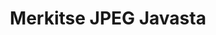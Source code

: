 ---
############################# Static ############################
layout: "auto-gen-annotation"

############################# Head ############################
head_title: "Java JPEG Annotation API Annotate in C#"
head_description: "Java-sovellusliittymä suosittujen huomautustyyppien luomiseen ja merkitsemiseen JPEG-tiedostoista, kuvista, piirustuksista ja asiakirjatiedostomuodoista."

############################# Header ############################
title: "Merkitse JPEG Javasta"
description: ""
bg_image: "https://cms.admin.containerize.com/templates/aspose/App_Themes/V3/images/bg/header1.png"
bg_overlay: false
button:
    enable: true
    icon: "fas fa-arrow-down"
    label: "Lataa ilmainen kokeiluversio"
    link: "https://downloads.groupdocs.com/annotation/java"

############################# About ############################
about:
    enable: true
    title: "Tietoja GroupDocs.Annotation for Java API:sta"
    content: |
        GroupDocs.Annotation for Java API on kirjasto, jonka avulla voit lisätä huomautuksia PDF-, Word- ja muihin asiakirjoihin Macissa, Windowsissa tai Ubuntussa. [GroupDocs.Annotation for Java](/annotation/java) on natiivi Java-sovellusliittymä merkintöjen hallintaan, ja siinä on kattava tuki merkintöjen luomiseen, lisäämiseen, muokkaamiseen, poistamiseen, poimimiseen ja vientiin kuvista ja useista muista asiakirjoista. Täydellinen luettelo tuetuista asiakirjamuodoista löytyy tällä [sivulla](https://docs.groupdocs.com/annotation/java/supported-document-formats/).
        Tämän kirjaston avulla voit työskennellä JPEG-asiakirjan lisäksi myös monien muiden asiakirjojen kanssa, kuten Word, Excel, PowerPoint, Outlook-sähköpostit, Visio, Adobe, OpenDocument, OpenOffice, Photoshop, AutoCad ja monet muut.
        GroupDocs.Annotation for Java API:n avulla voit luoda ja lisätä uusia muistiinpanoja, muokata huomautuksia, poimia kommentteja, merkintöjä ja poistaa niitä asiakirjoista. Kirjasto tukee 13 erilaista merkintätyyppiä, mukaan lukien teksti, polyline, alue, alleviivaus, piste, vesileima, nuoli, ellipsi, tekstin vaihto, etäisyys, tekstikenttä, resurssien muokkaus PDF-, HTML-, Microsoft Word -asiakirjoissa, laskentataulukoissa, kaavioissa, esityksissä, piirustuksia, kuvia ja monia muita tiedostomuotoja.
        Esimerkki (katso alla) havainnollistaa työskentelyä asiakirjan JPEG kanssa. Tässä esimerkissä voit nähdä GroupDocsin työskentelyn päävaiheet. Huomautus: Määritä lisenssi, avaa dokumentti, jota haluat käsitellä, ja luo huomautus, tietoobjektien lisääminen merkintöjen ominaisuuksien määrittämiseksi tarpeidesi mukaan ja tuloksen tallentaminen haluttuun paikkaan. Voit myös tutustua tarkemmin tuettuihin ominaisuuksiin github-sivullamme [sivulla](https://github.com/groupdocs-annotation/GroupDocs.Annotation-for-Java) tai tuotteessamme [dokumentaatiossa](https://docs.groupdocs.com/annotation/java/getting-started/).

############################# Steps ############################
howTo_Add:
steps_Add:
    enable: true
    title_left: "Ohjeet merkintöjen lisäämiseen Java-tiedostoon JPEG"
    content_left: |
        [GroupDocs.Annotation](/annotation/java/) tekee Java-kehittäjien helpoksi lisätä erilaisia ​​huomautustyyppejä JPEG-tiedostoihin missä tahansa Java-pohjaisessa sovelluksessa toteuttamalla muutaman helpon vaiheen.
        *   Luo vastausobjekteja kommentilla ja päivämäärällä.
        *   Luo AreaAnnotation-objekti, aseta alueasetukset ja lisää vastauksia.
        *   Luo Annotator-objekti ja lisää alueen huomautus.
        *   Tallenna tulostiedosto.
    title_right: "Laitteistovaatimukset"
    content_right: |
        GroupDocs.Annotation Java-sovellusliittymille tuetaan kaikilla tärkeimmillä alustoilla ja käyttöjärjestelmillä. Ennen kuin suoritat alla olevan koodin, varmista, että sinulla on seuraavat edellytykset asennettuna järjestelmääsi.
        *   Käyttöjärjestelmät: Microsoft Windows, Linux, MacOS
        *   Kehitysympäristö: NetBeans, Intellij IDEA, Eclipse jne
        *   Java Runtime Environment: Java 7 (1.7) tai uudempi
        *   Hanki GroupDocs.Annotation for Java uusin versio [GroupDocs Artifact Repositorysta](https://repository.groupdocs.com/webapp/#/artifacts/browse/tree/General/repo/com/groupdocs/groupdocs-annotation)

############################# Preview ############################
preview_Add:
    enable: true
    title: Huomautuksen esikatselu ja koodinäyte
    content: |
        ![Annotation preview image](https://docs.groupdocs.com/annotation/java/images/add-area-annotation.png)
    code: |
        ```java
        // Create an instance of Reply class and add comments
        Reply firstReply = new Reply();
        firstReply.setComment("First comment");
        firstReply.setRepliedOn(Calendar.getInstance().getTime());
        
        Reply secondReply = new Reply();
        secondReply.setComment("Second comment");
        secondReply.setRepliedOn(Calendar.getInstance().getTime());
        
        List<Reply> replies = new ArrayList<Reply>();
        replies.add(firstReply);
        replies.add(secondReply);
        
        // Create an instance of AreaAnnotation class and set options
        AreaAnnotation area = new AreaAnnotation();
        area.setBackgroundColor(65535);
        area.setBox(new Rectangle(100, 100, 100, 100));
        area.setCreatedOn(Calendar.getInstance().getTime());
        area.setMessage("This is area annotation");
        area.setOpacity(0.7);
        area.setPageNumber(0);
        area.setPenColor(65535);
        area.setPenStyle(PenStyle.Dot);
        area.setPenWidth((byte) 3);
        area.setReplies(replies);
        
        // Create an instance of Annotator class
        Annotator annotator = new Annotator("input.bmp");
        
        // Add annotation
        annotator.add(area);
        
        // Save to file
        annotator.save("output.bmp");
        annotator.dispose();
        ```

############################# Steps ############################
howTo_Remove:
steps_Remove:
    enable: true
    title_left: "Ohjeet merkintöjen poistamiseen Java-tiedostosta JPEG"
    content_left: |
        [GroupDocs.Annotation](/annotation/java/) Helpottaa Java-kehittäjien merkintöjen tietojen poistamista JPEG-tiedostoista missä tahansa Java-pohjaisessa sovelluksessa toteuttamalla muutaman helpon vaiheen.
        *   Luo vastausobjekteja kommentilla ja päivämäärällä.
        *   Luo SaveOptions-objekti ja aseta AnnotationTypes = AnnotationType.None.
        *   Kutsu tallennusmenetelmää tuloksena olevalla asiakirjapolulla tai -virralla ja SaveOptions-objektilla.

############################# Preview ############################
preview_Remove:
    enable: true
    code: |
        ```java
        // Create an instance of Annotator class 
        Annotator annotator = new Annotator("C://input.bmp");

        // Remove annotation by set type None 
        SaveOptions saveOptions = new SaveOptions();
        saveOptions.setAnnotationTypes(AnnotationType.None);

        // Save annotation to output file
        annotator.save("C://output.bmp", saveOptions);
        annotator.dispose();
        ```

############################# Steps ############################
howTo_Edit:
steps_Edit:
    enable: true
    title_left: "Ohjeet merkintöjen muokkaamiseen Javassa tiedostosta JPEG"
    content_left: |
        [GroupDocs.Annotation](/annotation/java/) helpottaa Java-kehittäjien merkintöjen ominaisuuksien päivittämistä JPEG-tiedostoista missä tahansa Java-pohjaisessa sovelluksessa toteuttamalla muutaman helpon vaiheen.
        *   Instantoi Annotator-objekti syöteasiakirjan polulla tai virralla instantoiduilla LoadOptions-toiminnoilla, kun ImportAnnotations = true.
        *   Luo jokin AnnotationBase-toteutus ja aseta olemassa olevan merkinnän tunnus (jos merkintää tällä tunnuksella ei löydy, mitään ei muuteta) tai merkintöjen polkuluettelo (kaikki olemassa olevat merkinnät poistetaan).
        *   Kutsu Annotator-objektin päivitysmenetelmä hyväksytyillä huomautuksilla.
        *   Kutsu tallennusmenetelmää tuloksena olevalla asiakirjapolulla tai -virralla ja SaveOptions-objektilla.

############################# Preview ############################
preview_Edit:
    enable: true
    code: |
        ```java
        String outputPath = "UpdateAnnotation.bmp";

        // Create an instance of Annotator class
        Annotator annotator = new Annotator("input.bmp");
        
        // Create an instance of Reply class for first example and add comments
        Reply reply1 = new Reply();
        reply1.setComment("Original first comment");
        reply1.setRepliedOn(Calendar.getInstance().getTime());
        
        Reply reply2 = new Reply();
        reply2.setComment("Original second comment");
        reply2.setRepliedOn(Calendar.getInstance().getTime());
        
        java.util.List replies = new ArrayList();
        replies.add(reply1);
        replies.add(reply2);
        
        // Create an instance of AreaAnnotation class and set options
        AreaAnnotation original = new AreaAnnotation();
        original.setId(1);
        original.setBackgroundColor(65535);
        original.setBox(new Rectangle(100, 100, 100, 100));
        original.setCreatedOn(Calendar.getInstance().getTime());
        original.setMessage("This is original annotation");
        original.setReplies(replies);
        
        // Add original annotation
        annotator.add(original);
        annotator.save(outputPath);
        annotator.dispose();
        
        LoadOptions loadOptions = new LoadOptions();
        
        // Open annotated document
        Annotator annotator1 = new Annotator(outputPath, loadOptions);
        
        // Create an instance of Reply class for update first example
        Reply reply3 = new Reply();
        reply3.setComment("Updated first comment");
        reply3.setRepliedOn(Calendar.getInstance().getTime());
        
        Reply reply4 = new Reply();
        reply4.setComment("Updated second comment");
        reply4.setRepliedOn(Calendar.getInstance().getTime());
        
        java.util.List replies1 = new ArrayList();
        replies1.add(reply3);
        replies1.add(reply4);

        // Suggest we want change some properties of existed annotation
        AreaAnnotation updated = new AreaAnnotation();
        updated.setId(1);
        updated.setBackgroundColor(255);
        updated.setBox(new Rectangle(0, 0, 50, 200));
        updated.setCreatedOn(Calendar.getInstance().getTime());
        updated.setMessage("This is updated annotation");
        updated.setReplies(replies1);
        
        // Update and save annotation
        annotator1.update(updated);
        annotator1.save(outputPath);
        annotator1.dispose();
        ```

############################# Steps ############################
howTo_Extract:
steps_Extract:
    enable: true
    title_left: "Ohjeet merkintöjen purkamiseen Java-tiedostosta JPEG"
    content_left: |
        [GroupDocs.Annotation](/annotation/java/) Helpottaa Java-kehittäjien merkintöjen tekemistä asiakirjoihin ja merkintätietojen poimia JPEG-tiedostoista missä tahansa Java-pohjaisessa sovelluksessa muutaman helpon vaiheen avulla.
        *   Luo vastausobjekteja kommentilla ja päivämäärällä.
        *   Luo LoadOptions-objekti ja kutsu SetImportAnnotations tosi-argumentilla.
        *   Määrittele muuttuja tyypillä List.
        *   Kutsu get-metodi ja palauta tulos yllä olevaan muuttujaan.

############################# Preview ############################
preview_Extract:
    enable: true
    code: |
        ```java
        // For using this example input file ("annotated.bmp") must be with annotations
        LoadOptions loadOptions = new LoadOptions();
        
        // Create an instance of Annotator class and get annotations
        final Annotator annotator = new Annotator("annotated.bmp", loadOptions);
        List annotations = annotator.get();
        ```

############################# Demos ############################
demos:
    enable: true
    title: "Live-esittelyt asiakirjojen ja kuvien huomautusten lisäämiseen, poistamiseen, muokkaamiseen ja poimimiseen"
    content: |
        Lisää, poista, muokkaa ja pura merkintöjä tiedostoon JPEG heti käymällä [GroupDocs.Annotation Live Demos](https://products.groupdocs.app/annotation/family) -sivustolla. Live-demolla on seuraavat edut

############################# About Formats ############################
about_formats:
    enable: true
    format:
        # format loop
        - icon: "far fa-file-jpeg"
          title: "Tietoja tiedostomuodosta JPEG"
          content: |
            JPEG on eräänlainen kuvamuoto, joka tallennetaan häviöllisen pakkauksen menetelmällä. Pakkaamisen seurauksena tulostettu kuva on kompromissi tallennuskoon ja kuvanlaadun välillä. Käyttäjät voivat säätää pakkaustasoa halutun laatutason saavuttamiseksi ja samalla pienentää tallennustilaa. Kuvan laatu heikkenee merkityksettömästi, jos kuvaa käytetään 10:1-pakkaussuhteessa. Mitä korkeampi pakkausarvo, sitä enemmän kuvanlaatu heikkenee. Joint Photographic Experts Group on standardoinut JPEG-kuvatiedostomuodon ja tästä syystä nimen JPEG. Formaattina on ollut valokuvakuvien tallentaminen ja siirtäminen verkkoon. Lähes kaikissa käyttöjärjestelmissä on nyt katseluohjelmia, jotka tukevat JPEG-kuvien visualisointia, jotka usein tallennetaan myös JPG-laajennuksella. Jopa verkkoselaimet tukevat JPEG-kuvien visualisointia.

          link: "https://docs.fileformat.com/image/jpeg/"

############################# More Formats ############################
more_formats:
    enable: true
    title: "Työskentely muiden suosittujen asiakirjamuotojen kanssa"
    content: |
        Päivitä merkintöjen ominaisuudet joistakin suosituista tiedostomuodoista alla kuvatulla tavalla.
    format:
        # format loop
        - name: "Annotate PDF document"
          link: "https://products.groupdocs.com/annotation/java/pdf/"
          description: "Adobe Portable Document Format"

        # format loop
        - name: "Annotate DOC document"
          link: "https://products.groupdocs.com/annotation/java/doc/"
          description: "Microsoft Word Document"

        # format loop
        - name: "Annotate DOCM document"
          link: "https://products.groupdocs.com/annotation/java/docm/"
          description: "Microsoft Word Macro-Enabled Document"

        # format loop
        - name: "Annotate DOCX document"
          link: "https://products.groupdocs.com/annotation/java/docx/"
          description: "Microsoft Word Open XML Document"

        # format loop
        - name: "Annotate DOT document"
          link: "https://products.groupdocs.com/annotation/java/dot/"
          description: "Microsoft Word Document Template"

        # format loop
        - name: "Annotate DOTX document"
          link: "https://products.groupdocs.com/annotation/java/dotx/"
          description: "Word Open XML Document Template"

        # format loop
        - name: "Annotate RTF document"
          link: "https://products.groupdocs.com/annotation/java/rtf/"
          description: "Rich Text Document"

        # format loop
        - name: "Annotate ODT document"
          link: "https://products.groupdocs.com/annotation/java/odt/"
          description: "Open Document Text"

        # format loop
        - name: "Annotate XLS document"
          link: "https://products.groupdocs.com/annotation/java/xls/"
          description: "Microsoft Excel Binary File Format"

        # format loop
        - name: "Annotate XLSX document"
          link: "https://products.groupdocs.com/annotation/java/xlsx/"
          description: "Microsoft Excel Open XML Spreadsheet"

        # format loop
        - name: "Annotate XLSM document"
          link: "https://products.groupdocs.com/annotation/java/xlsm/"
          description: "Microsoft Excel Macro-Enabled Spreadsheet"

        # format loop
        - name: "Annotate XLSB document"
          link: "https://products.groupdocs.com/annotation/java/xlsb/"
          description: "Microsoft Excel Binary Worksheet"

        # format loop
        - name: "Annotate ODS document"
          link: "https://products.groupdocs.com/annotation/java/ods/"
          description: "Open Document Spreadsheet"

        # format loop
        - name: "Annotate PPT document"
          link: "https://products.groupdocs.com/annotation/java/ppt/"
          description: "PowerPoint Presentation"

        # format loop
        - name: "Annotate PPTX document"
          link: "https://products.groupdocs.com/annotation/java/pptx/"
          description: "PowerPoint Open XML Presentation"

        # format loop
        - name: "Annotate PPSX document"
          link: "https://products.groupdocs.com/annotation/java/ppsx/"
          description: "PowerPoint Open XML Slide Show"

        # format loop
        - name: "Annotate POTM document"
          link: "https://products.groupdocs.com/annotation/java/potm/"
          description: "Microsoft PowerPoint Template"

        # format loop
        - name: "Annotate PPTM document"
          link: "https://products.groupdocs.com/annotation/java/pptm/"
          description: "Microsoft PowerPoint Presentation"

        # format loop
        - name: "Annotate PPS document"
          link: "https://products.groupdocs.com/annotation/java/pps/"
          description: "Microsoft PowerPoint 97-2003 Slide Show"

        # format loop
        - name: "Annotate ODP document"
          link: "https://products.groupdocs.com/annotation/java/odp/"
          description: "OpenDocument Presentation"

        # format loop
        - name: "Annotate HTML document"
          link: "https://products.groupdocs.com/annotation/java/html/"
          description: "HyperText Markup Language"

        # format loop
        - name: "Annotate TIFF document"
          link: "https://products.groupdocs.com/annotation/java/tiff/"
          description: "Tagged Image File Format"

        # format loop
        - name: "Annotate JPEG document"
          link: "https://products.groupdocs.com/annotation/java/jpeg/"
          description: "JPEG Image"

        # format loop
        - name: "Annotate PNG document"
          link: "https://products.groupdocs.com/annotation/java/png/"
          description: "Portable Network Graphic"

        # format loop
        - name: "Annotate EML document"
          link: "https://products.groupdocs.com/annotation/java/eml/"
          description: "E-mail Message"

        # format loop
        - name: "Annotate MSG document"
          link: "https://products.groupdocs.com/annotation/java/msg/"
          description: "Microsoft Outlook E-mail Message"

        # format loop
        - name: "Annotate VSD document"
          link: "https://products.groupdocs.com/annotation/java/vsd/"
          description: "Microsoft Visio 2003-2010 Drawing"

        # format loop
        - name: "Annotate VSDX document"
          link: "https://products.groupdocs.com/annotation/java/vsdx/"
          description: "Microsoft Visio Drawing"

        # format loop
        - name: "Annotate VSS document"
          link: "https://products.groupdocs.com/annotation/java/vss/"
          description: "Microsoft Visio 2003-2010 Stencil"

        # format loop
        - name: "Annotate VST document"
          link: "https://products.groupdocs.com/annotation/java/vst/"
          description: "Microsoft Visio 2013 Stencil"

        # format loop
        - name: "Annotate DWG document"
          link: "https://products.groupdocs.com/annotation/java/dwg/"
          description: "Autodesk Design Data Formats"

        # format loop
        - name: "Annotate DXF document"
          link: "https://products.groupdocs.com/annotation/java/dxf/"
          description: "AutoCAD Drawing Interchange"

        # format loop
        - name: "Annotate DCM document"
          link: "https://products.groupdocs.com/annotation/java/dcm/"
          description: "Digital Imaging and Communications in Medicine"

        # format loop
        - name: "Annotate WMF document"
          link: "https://products.groupdocs.com/annotation/java/wmf/"
          description: "Windows Metafile"

        # format loop
        - name: "Annotate EMF document"
          link: "https://products.groupdocs.com/annotation/java/emf/"
          description: "Enhanced Metafile Format"


############################# Back to top ###############################
back_to_top:
    enable: true
---